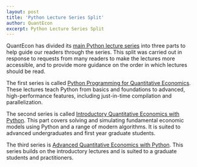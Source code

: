 ```yaml
---
layout: post
title: 'Python Lecture Series Split'
author: QuantEcon
excerpt: Python Lecture Series Split
---
```


QuantEcon has divided its [main Python lecture series](https://python.quantecon.org) into three parts to help guide our readers through the series. This split was carried out in response to requests from many readers to make the lectures more accessible, and to provide more guidance on the order in which lectures should be read.

The first series is called [Python Programming for Quantitative Economics](https://python-programming.quantecon.org/). These lectures teach Python from basics and foundations to advanced, high-performance features, including just-in-time compilation and parallelization.

The second series is called [Introductory Quantitative Economics with Python](https://python.quantecon.org/). This part covers solving and simulating fundamental economic models using Python and a range of modern algorithms. It is suited to advanced undergraduates and first year graduate students.

The third series is [Advanced Quantitative Economics with Python](https://python-advanced.quantecon.org/). This series builds on the introductory lectures and is suited to a graduate students and practitioners.
